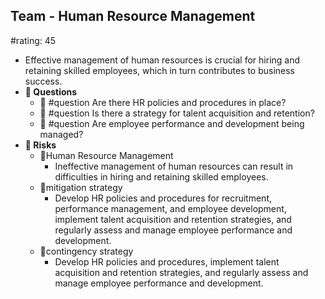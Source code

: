 ## Team - Human Resource Management
#rating: 45
- Effective management of human resources is crucial for hiring and retaining skilled employees, which in turn contributes to business success.
- **💭 Questions**
  - 💭 #question Are there HR policies and procedures in place?
  - 💭 #question Is there a strategy for talent acquisition and retention?
  - 💭 #question Are employee performance and development being managed?
- **🚨 Risks**
  - 🚨Human Resource Management
    - Ineffective management of human resources can result in difficulties in hiring and retaining skilled employees.
  - 🚨mitigation strategy
    - Develop HR policies and procedures for recruitment, performance management, and employee development, implement talent acquisition and retention strategies, and regularly assess and manage employee performance and development.
  - 🚨contingency strategy
    - Develop HR policies and procedures, implement talent acquisition and retention strategies, and regularly assess and manage employee performance and development.


